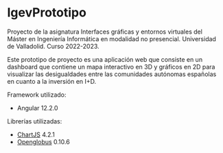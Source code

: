# IgevPrototipo

Proyecto de la asignatura Interfaces gráficas y entornos virtuales del Máster en Ingeniería Informática en modalidad no presencial.
Universidad de Valladolid. Curso 2022-2023.

Este prototipo de proyecto es una aplicación web que consiste en un dashboard que contiene un mapa interactivo en 3D y gráficos en 2D para visualizar las desigualdades entre las comunidades autónomas españolas en cuanto a la inversión en I+D.

Framework utilizado:
- Angular 12.2.0

Librerías utilizadas:
- [ChartJS](https://github.com/chartjs/Chart.js) 4.2.1 
- [Openglobus](https://github.com/openglobus/openglobus) 0.10.6